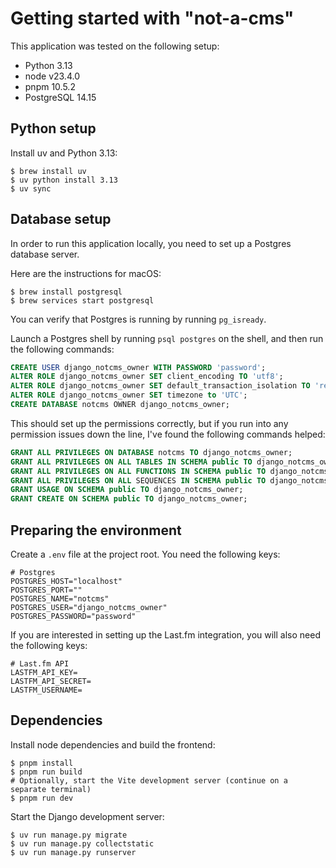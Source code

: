# Getting started with "not-a-cms"

This application was tested on the following setup:

- Python 3.13
- node v23.4.0
- pnpm 10.5.2
- PostgreSQL 14.15

## Python setup

Install uv and Python 3.13:

```shell
$ brew install uv
$ uv python install 3.13
$ uv sync
```

## Database setup

In order to run this application locally, you need to set up a Postgres database
server.

Here are the instructions for macOS:

```shell
$ brew install postgresql
$ brew services start postgresql
```

You can verify that Postgres is running by running `pg_isready`.

Launch a Postgres shell by running `psql postgres` on the shell, and then run
the following commands:

```sql
CREATE USER django_notcms_owner WITH PASSWORD 'password';
ALTER ROLE django_notcms_owner SET client_encoding TO 'utf8';
ALTER ROLE django_notcms_owner SET default_transaction_isolation TO 'read committed';
ALTER ROLE django_notcms_owner SET timezone to 'UTC';
CREATE DATABASE notcms OWNER django_notcms_owner;
```

This should set up the permissions correctly, but if you run into any permission
issues down the line, I've found the following commands helped:

```sql
GRANT ALL PRIVILEGES ON DATABASE notcms TO django_notcms_owner;
GRANT ALL PRIVILEGES ON ALL TABLES IN SCHEMA public TO django_notcms_owner;
GRANT ALL PRIVILEGES ON ALL FUNCTIONS IN SCHEMA public TO django_notcms_owner;
GRANT ALL PRIVILEGES ON ALL SEQUENCES IN SCHEMA public TO django_notcms_owner;
GRANT USAGE ON SCHEMA public TO django_notcms_owner;
GRANT CREATE ON SCHEMA public TO django_notcms_owner;
```

## Preparing the environment

Create a `.env` file at the project root. You need the following keys:

```dotenv
# Postgres
POSTGRES_HOST="localhost"
POSTGRES_PORT=""
POSTGRES_NAME="notcms"
POSTGRES_USER="django_notcms_owner"
POSTGRES_PASSWORD="password"
```

If you are interested in setting up the Last.fm integration, you will also need
the following keys:

```dotenv
# Last.fm API
LASTFM_API_KEY=
LASTFM_API_SECRET=
LASTFM_USERNAME=
```

## Dependencies

Install node dependencies and build the frontend:

```shell
$ pnpm install
$ pnpm run build
# Optionally, start the Vite development server (continue on a separate terminal)
$ pnpm run dev
```

Start the Django development server:

```shell
$ uv run manage.py migrate
$ uv run manage.py collectstatic
$ uv run manage.py runserver
```
